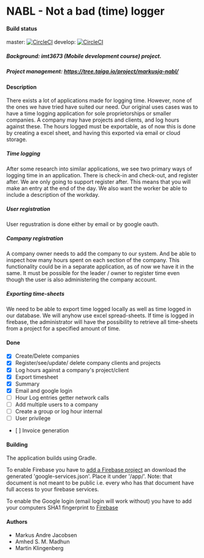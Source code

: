 # NABL - Not a bad (time) logger
#### Build status 
master: [![CircleCI](https://circleci.com/gh/MarkusAJacobsen/NABL/tree/master.svg?style=svg)](https://circleci.com/gh/MarkusAJacobsen/NABL/tree/master) develop: [![CircleCI](https://circleci.com/gh/MarkusAJacobsen/NABL/tree/develop.svg?style=svg)](https://circleci.com/gh/MarkusAJacobsen/NABL/tree/develop)
#####  Background: imt3673 (Mobile development course) project.
##### Project management: https://tree.taiga.io/project/markusja-nabl/

#### Description

There exists a lot of applications made for logging time. However, none of the ones we have tried have suited our need. Our original uses cases was to have a time logging application for sole proprietorships or smaller companies. A company may have projects and clients, and log hours against these. The hours logged must be exportable, as of now this is done by creating a excel sheet, and having this exported via email or cloud storage. 

##### Time logging
After some research into similar applications, we see two primary ways of logging time in an application. There is check-in and check-out, and register after. We are only going to support register after. This means that you will make an entry at the end of the day. We also want the worker be able to include a description of the workday. 

##### User registration
User regustration is done either by email or by google oauth.  

##### Company registration
A company owner needs to add the company to our system. And be able to inspect how many hours spent on each section of the company. This functionality could be in a separate application, as of now we have it in the same. It must be possible for the leader / owner to register time even though the user is also administering the company account. 

##### Exporting time-sheets
We need to be able to export time logged locally as well as time logged in our database. We will anyhow use excel spread-sheets. If time is logged in firebase, the administrator will have the possibility to retrieve all time-sheets from a project for a specified amount of time. 

#### Done
- [x] Create/Delete companies
- [x] Register/see/update/ delete company clients and projects
- [x] Log hours against a company's project/client
- [x] Export timesheet
- [x] Summary
- [x] Email and google login 
- [ ] Hour Log entries getter network calls
- [ ] Add multiple users to a company
- [ ] Create a group or log hour internal 
- [ ] User privilege
- [ ] Invoice generation

#### Building
The application builds using Gradle.

To enable Firebase you have to [add a Firebase project](https://firebase.google.com/docs/android/setup#use_the_firebase_assistant) an download the generated 'google-services.json'. Place it under '/app/'. Note: that document is not meant to be public i.e. every who has that document have full access to your firebase services.

To enable the Google login (email login will work without) you have to add your computers SHA1 fingerprint to [Firebase](https://developers.google.com/android/guides/client-auth?authuser=0)

#### Authors
* Markus Andre Jacobsen
* Amhed S. M. Madhun
* Martin Klingenberg
